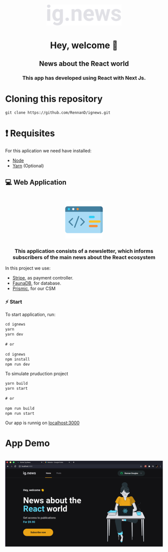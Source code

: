 <h1 align="center" >
    <img src="./.github/logo.svg" width = "240px">
</h1>

<h1 align="center"> Hey, welcome 👏 </h1>

<h2 align="center"> 
    News about the React world
</h2>

<h3 align="center">
  This app has developed using React with Next Js.
</h3>

# Cloning this repository

```
git clone https://github.com/RennanD/ignews.git
```

# ❗️ Requisites

For this aplication we need have installed:

- [Node](https://nodejs.org/en/)
- [Yarn](https://yarnpkg.com/lang/en/) (Optional)

## 💻 Web Application

<h1 align="center">
    <img alt="WebApp" src="./.github/code.svg" width = "120px">
</h1>

<h3 align="center">
This application consists of a newsletter, which informs subscribers of the main news about the React ecosystem
</h3>

<p>
  In this project we use:
</p>

- [Stripe](https://stripe.com/br), as payment controller.
- [FaunaDB](https://fauna.com/), for database.
- [Prismic](https://prismic.io/), for our CSM

### ⚡️ Start

To start application, run:

```
cd ignews
yarn
yarn dev

# or

cd ignews
npm install
npm run dev
```
To simulate pruduction project

```
yarn build
yarn start

# or

npm run build
npm run start
```

Our app is runnig on [localhost:3000](http://localhost:3000)

# App Demo

<h1 align="center">
    <img alt = "Web app" src = "./.github/hero.png" width = "700px" />
</h1>
